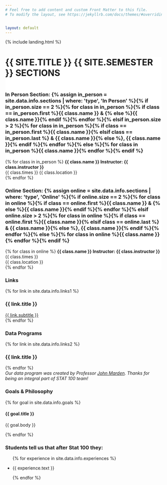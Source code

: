 ```yaml
---
# Feel free to add content and custom Front Matter to this file.
# To modify the layout, see https://jekyllrb.com/docs/themes/#overriding-theme-defaults


layout: default
---
```


<!-- landing photo page -->
{% include landing.html %}

<!-- Start of Sections Section -->
<div id="sections" class="offset" style="margin-top:5px;">
  <div class="jumbotron" style="background-color: white;">
    <!-- title -->
    <div class="col-12 narrow text-center">
      <h1 style="padding-bottom: 20px; text-transform: uppercase;">{{ site.title }} {{ site.semester }} Sections</h1>
      <div class="heading-underline"></div>
    </div>
    <div class="row text-center">
    <!-- loops through section information -->
      <div class="col-md-6">
        <div class="feature">
          <i class="{{ site.data.info.in-person-icon }}" data-fa-transform="shrinks-5 up-4"></i>
          <h3>In Person Section: {% assign in_person = site.data.info.sections | where: 'type', 'In Person' %}{% if in_person.size == 2 %}{% for class in in_person %}{% if class == in_person.first %}{{ class.name }} & {% else %}{{ class.name }}{% endif %}{% endfor %}{% elsif in_person.size > 2 %}{% for class in in_person %}{% if class == in_person.first %}{{ class.name }}{% elsif class == in_person.last %} & {{ class.name }}{% else %}, {{ class.name }}{% endif %}{% endfor %}{% else %}{% for class in in_person %}{{ class.name }}{% endfor %}{% endif %}</h3>
          <p>{% for class in in_person %}
          <b>{{ class.name }} Instructor: {{ class.instructor }}</b><br>
          {{ class.times }} {{ class.location }}<br>
          {% endfor %}</p>
        </div>
      </div>
      <div class="col-md-6">
        <div class="feature">
          <i class="{{ site.data.info.online-icon }}" data-fa-transform="shrinks-5 up-4"></i>
          <h3>Online Section: {% assign online = site.data.info.sections | where: 'type', 'Online' %}{% if online.size == 2 %}{% for class in online %}{% if class == online.first %}{{ class.name }} & {% else %}{{ class.name }}{% endif %}{% endfor %}{% elsif online.size > 2 %}{% for class in online %}{% if class == online.first %}{{ class.name }}{% elsif class == online.last %} & {{ class.name }}{% else %}, {{ class.name }}{% endif %}{% endfor %}{% else %}{% for class in online %}{{ class.name }}{% endfor %}{% endif %}</h3>
          <p>{% for class in online %}
          <b>{{ class.name }} Instructor: {{ class.instructor }}</b><br>
          {{ class.times }}<br>{{ class.location }}<br>
          {% endfor %}</p>
        </div>
      </div>
    </div>
  </div>
</div>
<!-- End of Sections Section -->

<!-- Start of Links -->
<div id="links" class="offset">
  <!-- Class links section -->
  <div class="fixed-background">
    <div class="row dark text-center">
      <div class="col-12 text-center">
        <h3 class="heading">Links</h3>
        <div class="heading-underline"></div>
      </div>
      <!-- Loops through links -->
      {% for link in site.data.info.links1 %}
        <div class="col-md-6">
          <h3>{{ link.title }}</h3>
          <a class="btn btn-secondary btn-md" href="{{ link.url }}" target="\_blank">{{ link.subtitle }}</a>
        </div>
      {% endfor %}
    </div>
    <!-- background image for class link section -->
    <div class="fixed-wrap">
      <div class="fixed" style="background-image: url('{{ site.baseurl }}/assets/img/stat100book.jpg');">
        <div class="layer">
        </div>
      </div>
    </div>
  </div>
  <!-- End class links section -->
  <!-- Data Programs section -->
  <div class="jumbotron">
    <div class="narrow text-center">
      <div class="col-12">
        <h3 class="heading">Data Programs</h3>
        <div class="heading-underline"></div>
      </div>
      <!-- loops through data program links -->
      <div class="row text-center">
        {% for link in site.data.info.links2 %}
          <div class="col-md-4">
            <h3>{{ link.title }}</h3>
            <a class="btn btn-secondary btn-md" href="{{ link.url }}" target="\_blank">
              <div class="feature">
                <i class="{{ link.icon }}"></i><i class="fas fa-chevron-circle-right fa-2x"></i>
              </div>
            </a>
          </div>
        {% endfor %}
      </div>
      <!-- appreciation for John Marden -->
      <div class="col-12">
        <cite>Our data program was created by Professor <a href="https://stat.illinois.edu/directory/profile/jimarden" target="\_blank">John Marden</a>.
Thanks for being an integral part of STAT 100 team!</cite>
      </div>
    </div>
  </div>
  <!-- End of data programs section -->
</div>
<!-- End of Links -->

<!-- Start of Goals -->
<div id="goals" class="offset">
  <div class="narrow text-center">
    <!-- heading -->
    <div class="col-12">
      <h3 class="heading">Goals & Philosophy</h3>
      <div class="heading-underline"></div>
    </div>
    <div class="row text-center">
    <!-- loops through goals -->
    {% for goal in site.data.info.goals %}
      <div class="col-md-4">
        <h4>{{ goal.title }}</h4>
        <div class="sub-heading-underline"></div>
        <p>{{ goal.body }}</p>
      </div>
    {% endfor %}  
    </div>
  </div>
</div>

<div class="fixed-background testimonials">
  <div class="row dark text-center">
    <div class="col-12 text-center">
      <h3 class="heading">Students tell us that after Stat 100 they:</h3>
      <div class="heading-underline"></div>
      <ul class="lead narrow" style="text-align: left;">
        {% for experience in site.data.info.experiences %}
          <li>
            <p>{{ experience.text }}</p>
          </li>
        {% endfor %}
      </ul>
    </div>
  </div>
  <div class="fixed-wrap">
    <div class="fixed" style="background-image: url('{{ site.baseurl }}/assets/img/stat100book.jpg');">
      <div class="layer">
      </div>
    </div>
  </div>
</div>
